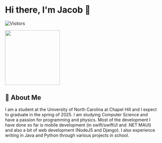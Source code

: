 # Hi there, I'm Jacob 👋

![Visitors](https://api.visitorbadge.io/api/visitors?path=https%3A%2F%2Fgithub.com%2Fjacbro2021%2Fjacbro2021&label=Visitors&countColor=%23f47373)

<img height="180em" src="https://github-readme-stats.vercel.app/api?username=jacbro2021&show_icons=true&hide_border=true&&count_private=true&include_all_commits=true" />

<!--START_SECTION:waka-->
<!--END_SECTION:waka-->

## 👤 About Me

I am a student at the University of North Carolina at Chapel Hill and I expect to graduate in the spring of 2025. I am studying Computer Science and have a passion for programming and physics. Most of the development I have done so far is mobile development (in swift/swiftUI and .NET MAUI) and also a bit of web development (NodeJS and Django). I also experience writing in Java and Python through various projects in school. 

<!--
**jacbro2021/jacbro2021** is a ✨ _special_ ✨ repository because its `README.md` (this file) appears on your GitHub profile.

Here are some ideas to get you started:

- 🔭 I’m currently working on ...
- 🌱 I’m currently learning ...
- 👯 I’m looking to collaborate on ...
- 🤔 I’m looking for help with ...
- 💬 Ask me about ...
- 📫 How to reach me: ...
- 😄 Pronouns: ...
- ⚡ Fun fact: ...
-->
